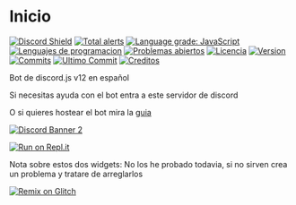 # Inicio

[![Discord Shield](https://img.shields.io/discord/715708045560119297?label=Discord&logo=Discord&style=for-the-badge)](https://discord.gg/XvW9vaZ) [![Total alerts](https://img.shields.io/lgtm/alerts/github/Monoverde888/ineptobot?style=for-the-badge)](https://lgtm.com/projects/g/Monoverde888/ineptobot/alerts/) [![Language grade: JavaScript](https://img.shields.io/lgtm/grade/javascript/github/Monoverde888/ineptobot?style=for-the-badge)](https://lgtm.com/projects/g/Monoverde888/ineptobot/context:javascript) [![Lenguajes de programacion](https://img.shields.io/github/languages/top/Monoverde888/ineptobot?style=for-the-badge)](https://github.com/Monoverde888/ineptobot) [![Problemas abiertos](https://img.shields.io/github/issues-raw/Monoverde888/ineptobot?label=Problemas%20abiertos&style=for-the-badge)](https://github.com/Monoverde888/ineptobot/issues) [![Licencia](https://img.shields.io/github/license/Monoverde888/ineptobot?label=Licencia&style=for-the-badge)](https://github.com/Monoverde888/ineptobot/blob/master/LICENSE) [![Version](https://img.shields.io/github/v/release/Monoverde888/ineptobot?include_prereleases&label=Version&style=for-the-badge)](https://github.com/Monoverde888/ineptobot/releases) [![Commits](https://img.shields.io/github/commit-activity/m/Monoverde888/ineptobot?label=Commits&logo=Github&style=for-the-badge)](https://github.com/Monoverde888/ineptobot/commits/master) [![Ultimo Commit](https://img.shields.io/github/last-commit/Monoverde888/ineptobot?label=Ultimo%20Commit&style=for-the-badge)](https://github.com/Monoverde888/ineptobot/commits/master) [![Creditos](https://img.shields.io/badge/Bot%20hecho%20por%20Monoverde%238888%20para%20-discord.js-green?style=for-the-badge&logo=discord)](https://www.npmjs.com/package/discord.js)

Bot de discord.js v12 en español

Si necesitas ayuda con el bot entra a este servidor de discord

O si quieres hostear el bot mira la [guia](https://ineptobot.gitbook.io/ineptobot/como-tener-al-bot-en-pc)


[![Discord Banner 2](https://discordapp.com/api/guilds/715708045560119297/widget.png?style=banner2)](https://discord.gg/XvW9vaZ)

[![Run on Repl.it](https://repl.it/badge/github/Monoverde888/ineptobot)](https://repl.it/github/Monoverde888/ineptobot)

Nota sobre estos dos widgets: No los he probado todavia, si no sirven crea un problema y tratare de arreglarlos

[![Remix on Glitch](https://cdn.glitch.com/2703baf2-b643-4da7-ab91-7ee2a2d00b5b%2Fremix-button.svg)](https://glitch.com/edit/#!/import/github/Monoverde888/ineptobot)


